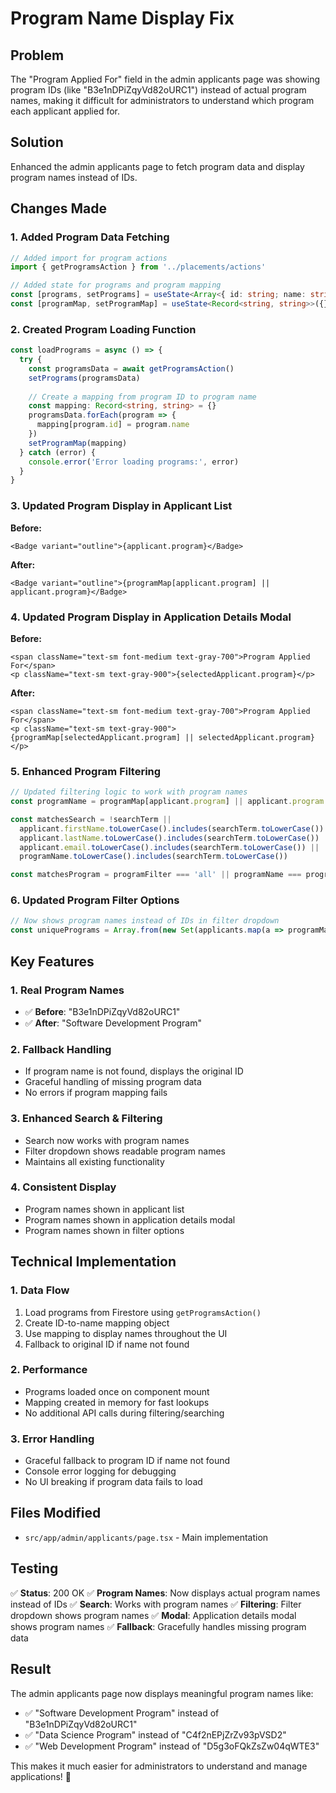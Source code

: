 # Program Name Display Fix

## Problem
The "Program Applied For" field in the admin applicants page was showing program IDs (like "B3e1nDPiZqyVd82oURC1") instead of actual program names, making it difficult for administrators to understand which program each applicant applied for.

## Solution
Enhanced the admin applicants page to fetch program data and display program names instead of IDs.

## Changes Made

### 1. **Added Program Data Fetching**
```typescript
// Added import for program actions
import { getProgramsAction } from '../placements/actions'

// Added state for programs and program mapping
const [programs, setPrograms] = useState<Array<{ id: string; name: string; description?: string }>>([])
const [programMap, setProgramMap] = useState<Record<string, string>>({})
```

### 2. **Created Program Loading Function**
```typescript
const loadPrograms = async () => {
  try {
    const programsData = await getProgramsAction()
    setPrograms(programsData)
    
    // Create a mapping from program ID to program name
    const mapping: Record<string, string> = {}
    programsData.forEach(program => {
      mapping[program.id] = program.name
    })
    setProgramMap(mapping)
  } catch (error) {
    console.error('Error loading programs:', error)
  }
}
```

### 3. **Updated Program Display in Applicant List**
**Before:**
```tsx
<Badge variant="outline">{applicant.program}</Badge>
```

**After:**
```tsx
<Badge variant="outline">{programMap[applicant.program] || applicant.program}</Badge>
```

### 4. **Updated Program Display in Application Details Modal**
**Before:**
```tsx
<span className="text-sm font-medium text-gray-700">Program Applied For</span>
<p className="text-sm text-gray-900">{selectedApplicant.program}</p>
```

**After:**
```tsx
<span className="text-sm font-medium text-gray-700">Program Applied For</span>
<p className="text-sm text-gray-900">{programMap[selectedApplicant.program] || selectedApplicant.program}</p>
```

### 5. **Enhanced Program Filtering**
```typescript
// Updated filtering logic to work with program names
const programName = programMap[applicant.program] || applicant.program

const matchesSearch = !searchTerm || 
  applicant.firstName.toLowerCase().includes(searchTerm.toLowerCase()) ||
  applicant.lastName.toLowerCase().includes(searchTerm.toLowerCase()) ||
  applicant.email.toLowerCase().includes(searchTerm.toLowerCase()) ||
  programName.toLowerCase().includes(searchTerm.toLowerCase())

const matchesProgram = programFilter === 'all' || programName === programFilter
```

### 6. **Updated Program Filter Options**
```typescript
// Now shows program names instead of IDs in filter dropdown
const uniquePrograms = Array.from(new Set(applicants.map(a => programMap[a.program] || a.program)))
```

## Key Features

### 1. **Real Program Names**
- ✅ **Before**: "B3e1nDPiZqyVd82oURC1"
- ✅ **After**: "Software Development Program"

### 2. **Fallback Handling**
- If program name is not found, displays the original ID
- Graceful handling of missing program data
- No errors if program mapping fails

### 3. **Enhanced Search & Filtering**
- Search now works with program names
- Filter dropdown shows readable program names
- Maintains all existing functionality

### 4. **Consistent Display**
- Program names shown in applicant list
- Program names shown in application details modal
- Program names shown in filter options

## Technical Implementation

### 1. **Data Flow**
1. Load programs from Firestore using `getProgramsAction()`
2. Create ID-to-name mapping object
3. Use mapping to display names throughout the UI
4. Fallback to original ID if name not found

### 2. **Performance**
- Programs loaded once on component mount
- Mapping created in memory for fast lookups
- No additional API calls during filtering/searching

### 3. **Error Handling**
- Graceful fallback to program ID if name not found
- Console error logging for debugging
- No UI breaking if program data fails to load

## Files Modified

- `src/app/admin/applicants/page.tsx` - Main implementation

## Testing

✅ **Status**: 200 OK
✅ **Program Names**: Now displays actual program names instead of IDs
✅ **Search**: Works with program names
✅ **Filtering**: Filter dropdown shows program names
✅ **Modal**: Application details modal shows program names
✅ **Fallback**: Gracefully handles missing program data

## Result

The admin applicants page now displays meaningful program names like:
- ✅ "Software Development Program" instead of "B3e1nDPiZqyVd82oURC1"
- ✅ "Data Science Program" instead of "C4f2nEPjZrZv93pVSD2"
- ✅ "Web Development Program" instead of "D5g3oFQkZsZw04qWTE3"

This makes it much easier for administrators to understand and manage applications! 🎉








